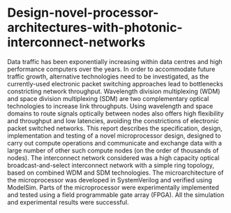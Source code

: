 # Design-novel-processor-architectures-with-photonic-interconnect-networks
Data traffic has been exponentially increasing within data centres and high performance computers over the years. In order to accommodate future traffic growth, alternative technologies need to be investigated, as the currently-used electronic packet switching approaches lead to bottlenecks constricting network throughput. Wavelength division multiplexing (WDM) and space division multiplexing (SDM) are two complementary optical technologies to increase link throughputs. Using wavelength and space domains to route signals optically between nodes also offers high flexibility and throughput and low latencies, avoiding the constrictions of electronic packet switched networks. This report describes the specification, design, implementation and testing of a novel microprocessor design, designed to carry out compute operations and communicate and exchange data with a large number of other such compute nodes (on the order of thousands of nodes). The interconnect network considered was a high capacity optical broadcast-and-select interconnect network with a simple ring topology, based on combined WDM and SDM technologies. The microarchitecture of the microprocessor was developed in SystemVerilog and verified using ModelSim. Parts of the microprocessor were experimentally implemented and tested using a field programmable gate array (FPGA). All the simulation and experimental results were successful.

